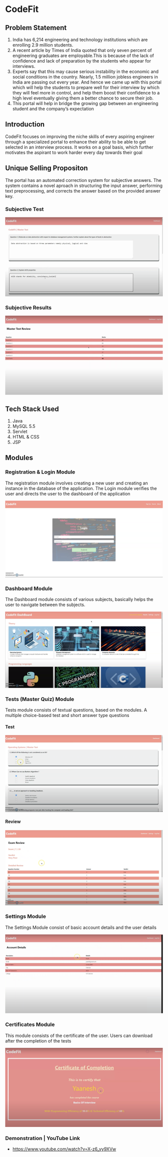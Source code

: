 # CodeFit

## Problem Statement
1. India has 6,214 engineering and technology institutions which are enrolling 2.9 million students.
2. A recent article by Times of India quoted that only seven percent of engineering graduates are employable.This is because of the lack of confidence and lack of preparation by the students who appear for interviews. 
3. Experts say that this may cause serious instability in the economic and social conditions in the country. Nearly, 1.5 million jobless engineers in India are passing out every year. And hence we came up with this portal which will help the students to prepare well for their interview by which they will feel more in control, and help them boost their confidence to a high level eventually giving them a better chance to secure their job. 
4. This portal will help in bridge the growing gap between an engineering student and the company’s expectation


## Introduction

CodeFit focuses on improving the niche skills of every aspiring engineer through a specialized portal to enhance their ability to be able to get selected in an interview process.
It works on a goal basis, which further motivates the aspirant to work harder every day towards their goal


## Unique Selling Propositon 
The portal has an automated correction system for subjective answers. The system contains a novel aproach in structuring the input answer, performing text preprocessing, and corrects the answer based on the provided answer key.

### Subjective Test

![Alt text](/USPReview.png?raw=true "Optional Title")


### Subjective Results

![Alt text](/USPTest.png?raw=true "Optional Title")

## Tech Stack Used
1. Java
3. MySQL 5.5
4. Servlet
5. HTML & CSS
6. JSP 


## Modules 

### Registration & Login Module
The registration module involves creating a new user and creating an instance in the database of the application. The Login module verifies the user and directs the user to the dashboard of the application

![Alt text](/ScreenShot-4.png?raw=true "Optional Title")


### Dashboard Module
The Dashboard module consists of various subjects, basically helps the user to navigate between the subjects. 


![Alt text](/ScreenShot-3.png?raw=true "Optional Title")


### Tests (Master Quiz) Module 
Tests module consists of textual questions, based on the modules. A multiple choice-based test and short answer type questions
 
 
 #### Test
 
![Alt text](/ScreenShot-2.png?raw=true "Optional Title") 

 #### Review
 
![Alt text](/ScreenShot-1.png?raw=true "Optional Title") 


### Settings Module
The Settings Module consist of basic account details and the user details

![Alt text](/Settings.png?raw=true "Optional Title") 


### Certificates Module
This module consists of the certificate of the user. Users can download after the completion of the tests

![Alt text](/Certificate.png?raw=true "Optional Title") 


### Demonstration | YouTube Link
- https://www.youtube.com/watch?v=X-z6_vy9XVw
